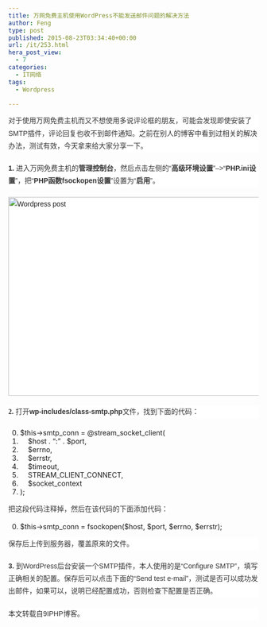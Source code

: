 ```yaml
---
title: 万网免费主机使用WordPress不能发送邮件问题的解决方法
author: Feng
type: post
published: 2015-08-23T03:34:40+00:00
url: /it/253.html
hera_post_view:
  - 7
categories:
  - IT网络
tags:
  - Wordpress

---
```

<p style="font: 14px/1.8em 微软雅黑, 'WenQuanYi Micro Hei', STHeiti, SimSun, sans-serif; margin: 0px 0px 20px; color: #333333; text-transform: none; text-indent: 0px; letter-spacing: normal; word-spacing: 0px; white-space: normal; box-sizing: border-box; font-size-adjust: none; font-stretch: normal; background-color: #ffffff; -webkit-text-stroke-width: 0px;">
  对于使用万网免费主机而又不想使用多说评论框的朋友，可能会发现即使安装了SMTP插件，评论回复也收不到邮件通知。之前在别人的博客中看到过相关的解决办法，测试有效，今天拿来给大家分享一下。
</p>

<p style="font: 14px/1.8em 微软雅黑, 'WenQuanYi Micro Hei', STHeiti, SimSun, sans-serif; margin: 0px 0px 20px; color: #333333; text-transform: none; text-indent: 0px; letter-spacing: normal; word-spacing: 0px; white-space: normal; box-sizing: border-box; font-size-adjust: none; font-stretch: normal; background-color: #ffffff; -webkit-text-stroke-width: 0px;">
  <strong>1.</strong><span class="Apple-converted-space"> </span>进入万网免费<span id="3_nwp">主机</span>的<strong>管理控制台</strong>，然后点击左侧的“<strong>高级环境设置</strong>”–>“<strong>PHP.ini设置</strong>”，把“<strong>PHP函数fsockopen设置</strong>”设置为“<strong>启用</strong>”。
</p>

<p style="font: 14px/1.8em 微软雅黑, 'WenQuanYi Micro Hei', STHeiti, SimSun, sans-serif; margin: 0px 0px 20px; color: #333333; text-transform: none; text-indent: 0px; letter-spacing: normal; word-spacing: 0px; white-space: normal; box-sizing: border-box; font-size-adjust: none; font-stretch: normal; background-color: #ffffff; -webkit-text-stroke-width: 0px;">
  <a href="http://uu126.cn/wp-content/uploads/2015/08/Wordpress-post.png"><img loading="lazy" decoding="async" class="aligncenter size-full wp-image-1820" src="http://uu126.cn/wp-content/uploads/2015/08/Wordpress-post.png" alt="Wordpress post" width="700" height="400" /></a>
</p>

<p style="font: 14px/1.8em 微软雅黑, 'WenQuanYi Micro Hei', STHeiti, SimSun, sans-serif; margin: 0px 0px 20px; color: #333333; text-transform: none; text-indent: 0px; letter-spacing: normal; word-spacing: 0px; white-space: normal; box-sizing: border-box; font-size-adjust: none; font-stretch: normal; background-color: #ffffff; -webkit-text-stroke-width: 0px;">
  <strong><span style="font-family: 微软雅黑;">2.</span></strong><span style="font: 14px/25.2px 微软雅黑, 'WenQuanYi Micro Hei', STHeiti, SimSun, sans-serif; color: #333333; text-transform: none; text-indent: 0px; letter-spacing: normal; word-spacing: 0px; float: none; display: inline !important; white-space: normal; font-size-adjust: none; font-stretch: normal; background-color: #ffffff; -webkit-text-stroke-width: 0px;"> 打开</span><strong style="font: bold 14px/25.2px 微软雅黑, 'WenQuanYi Micro Hei', STHeiti, SimSun, sans-serif; color: #333333; text-transform: none; text-indent: 0px; letter-spacing: normal; word-spacing: 0px; white-space: normal; box-sizing: border-box; font-size-adjust: none; font-stretch: normal; background-color: #ffffff; -webkit-text-stroke-width: 0px;">wp-includes/class-smtp.php</strong><span style="font: 14px/25.2px 微软雅黑, 'WenQuanYi Micro Hei', STHeiti, SimSun, sans-serif; color: #333333; text-transform: none; text-indent: 0px; letter-spacing: normal; word-spacing: 0px; float: none; display: inline !important; white-space: normal; font-size-adjust: none; font-stretch: normal; background-color: #ffffff; -webkit-text-stroke-width: 0px;">文件，找到下面的代码：</span>
</p>

<div class="dp-highlighter">
  <div class="bar">
  </div>
  
  <ol class="dp-c" start="0">
    <li class="alt">
      <span class="vars">$this</span>->smtp_conn = @stream_socket_client(
    </li>
    <li>
          <span class="vars">$host</span> . <span class="string">&#8220;:&#8221;</span> . <span class="vars">$port</span>,
    </li>
    <li class="alt">
          <span class="vars">$errno</span>,
    </li>
    <li>
          <span class="vars">$errstr</span>,
    </li>
    <li class="alt">
          <span class="vars">$timeout</span>,
    </li>
    <li>
          STREAM_CLIENT_CONNECT,
    </li>
    <li class="alt">
          <span class="vars">$socket_context</span>
    </li>
    <li>
      );
    </li>
  </ol>
</div>

<span style="font: 14px/25.2px 微软雅黑, 'WenQuanYi Micro Hei', STHeiti, SimSun, sans-serif; color: #333333; text-transform: none; text-indent: 0px; letter-spacing: normal; word-spacing: 0px; float: none; display: inline !important; white-space: normal; font-size-adjust: none; font-stretch: normal; background-color: #ffffff; -webkit-text-stroke-width: 0px;">把这段代码注释掉，然后在该代码的下面添加代码：</span>

<div class="dp-highlighter">
  <div class="bar">
  </div>
  
  <ol class="dp-c" start="0">
    <li class="alt">
      <span class="vars">$this</span>->smtp_conn = <span class="func">fsockopen</span>(<span class="vars">$host</span>, <span class="vars">$port</span>, <span class="vars">$errno</span>, <span class="vars">$errstr</span>);
    </li>
  </ol>
</div>

<p style="font: 14px/1.8em 微软雅黑, 'WenQuanYi Micro Hei', STHeiti, SimSun, sans-serif; margin: 0px 0px 20px; color: #333333; text-transform: none; text-indent: 0px; letter-spacing: normal; word-spacing: 0px; white-space: normal; box-sizing: border-box; font-size-adjust: none; font-stretch: normal; background-color: #ffffff; -webkit-text-stroke-width: 0px;">
  保存后上传到<span id="2_nwp">服务器</span>，覆盖原来的文件。
</p>

<p style="font: 14px/1.8em 微软雅黑, 'WenQuanYi Micro Hei', STHeiti, SimSun, sans-serif; margin: 0px 0px 20px; color: #333333; text-transform: none; text-indent: 0px; letter-spacing: normal; word-spacing: 0px; white-space: normal; box-sizing: border-box; font-size-adjust: none; font-stretch: normal; background-color: #ffffff; -webkit-text-stroke-width: 0px;">
  <strong>3. </strong>到WordPress后台安装一个SMTP插件，本人使用的是“Configure SMTP”，填写正确相关的配置。保存后可以点击下面的“Send test<span class="Apple-converted-space"> </span><span id="0_nwp">e-mail</span>”，测试是否可以成功发出<span id="1_nwp">邮件</span>，如果可以，说明已经配置成功，否则检查下配置是否正确。
</p>

<p style="font: 14px/1.8em 微软雅黑, 'WenQuanYi Micro Hei', STHeiti, SimSun, sans-serif; margin: 0px 0px 20px; color: #333333; text-transform: none; text-indent: 0px; letter-spacing: normal; word-spacing: 0px; white-space: normal; box-sizing: border-box; font-size-adjust: none; font-stretch: normal; background-color: #ffffff; -webkit-text-stroke-width: 0px;">
  本文转载自9IPHP博客。
</p>